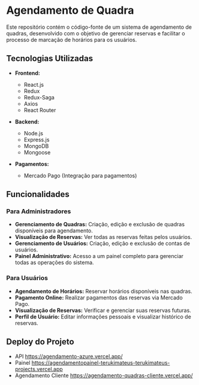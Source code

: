 # Agendamento de Quadra

Este repositório contém o código-fonte de um sistema de agendamento de quadras, desenvolvido com o objetivo de gerenciar reservas e facilitar o processo de marcação de horários para os usuários. 

## Tecnologias Utilizadas

- **Frontend:**
  - React.js
  - Redux
  - Redux-Saga
  - Axios
  - React Router

- **Backend:**
  - Node.js
  - Express.js
  - MongoDB
  - Mongoose

- **Pagamentos:**
  - Mercado Pago (Integração para pagamentos)

## Funcionalidades

### Para Administradores

- **Gerenciamento de Quadras:** Criação, edição e exclusão de quadras disponíveis para agendamento.
- **Visualização de Reservas:** Ver todas as reservas feitas pelos usuários.
- **Gerenciamento de Usuários:** Criação, edição e exclusão de contas de usuários.
- **Painel Administrativo:** Acesso a um painel completo para gerenciar todas as operações do sistema.

### Para Usuários

- **Agendamento de Horários:** Reservar horários disponíveis nas quadras.
- **Pagamento Online:** Realizar pagamentos das reservas via Mercado Pago.
- **Visualização de Reservas:** Verificar e gerenciar suas reservas futuras.
- **Perfil de Usuário:** Editar informações pessoais e visualizar histórico de reservas.

## Deploy do Projeto

- API https://agendamento-azure.vercel.app/
- Painel  https://agendamentopainel-terukimateus-terukimateus-projects.vercel.app
- Agendamento Cliente https://agendamento-quadras-cliente.vercel.app/
